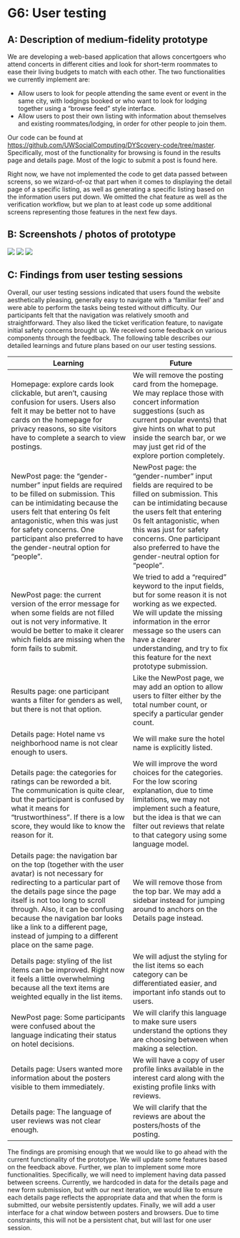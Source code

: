 # G6: User testing

## A: Description of medium-fidelity prototype
We are developing a web-based application that allows concertgoers who attend concerts in different cities and look for short-term roommates to ease their living budgets to match with each other. The two functionalities we currently implement are:

- Allow users to look for people attending the same event or event in the same city, with lodgings booked or who want to look for lodging together using a “browse feed” style interface.
- Allow users to post their own listing with information about themselves and existing roommates/lodging, in order for other people to join them.

Our code can be found at https://github.com/UWSocialComputing/DYScovery-code/tree/master. Specifically, most of the functionality for browsing is found in the results page and details page. Most of the logic to submit a post is found here. 

Right now, we have not implemented the code to get data passed between screens, so we wizard-of-oz that part when it comes to displaying the detail page of a specific listing, as well as generating a specific listing based on the information users put down. We omitted the chat feature as well as the verification workflow, but we plan to at least code up some additional screens representing those features in the next few days.

## B: Screenshots / photos of prototype

![](pics/g6home.png)
![](pics/g6newpost.png)
![](pics/g6details.png)

## C: Findings from user testing sessions
Overall, our user testing sessions indicated that users found the website aesthetically pleasing, generally easy to navigate with a ‘familiar feel’ and were able to perform the tasks being tested without difficulty. Our participants felt that the navigation was relatively smooth and straightforward. They also liked the ticket verification feature, to navigate initial safety concerns brought up.  We received some feedback on various components through the feedback. The following table describes our detailed learnings and future plans based on our user testing sessions.

| Learning | Future |
| --- | --- |
| Homepage: explore cards look clickable, but aren’t, causing confusion for users. Users also felt it may be better not to have cards on the homepage for privacy reasons, so site visitors have to complete a search to view postings. | We will remove the posting card from the homepage. We may replace those with concert information suggestions (such as current popular events) that give hints on what to put inside the search bar, or we may just get rid of the explore portion completely. |
| NewPost page: the “gender-number” input fields are required to be filled on submission. This can be intimidating because the users felt that entering 0s felt antagonistic, when this was just for safety concerns. One participant also preferred to have the gender-neutral option for “people”. | NewPost page: the “gender-number” input fields are required to be filled on submission. This can be intimidating because the users felt that entering 0s felt antagonistic, when this was just for safety concerns. One participant also preferred to have the gender-neutral option for “people”. |
| NewPost page: the current version of the error message for when some fields are not filled out is not very informative. It would be better to make it clearer which fields are missing when the form fails to submit. | We tried to add a “required” keyword to the input fields, but for some reason it is not working as we expected. We will update the missing information in the error message so the users can have a clearer understanding, and try to fix this feature for the next prototype submission. |
| Results page: one participant wants a filter for genders as well, but there is not that option. | Like the NewPost page, we may add an option to allow users to filter either by the total number count, or specify a particular gender count. |
| Details page: Hotel name vs neighborhood name is not clear enough to users. | We will make sure the hotel name is explicitly listed. |
| Details page: the categories for ratings can be reworded a bit. The communication is quite clear, but the participant is confused by what it means for “trustworthiness”. If there is a low score, they would like to know the reason for it. |We will improve the word choices for the categories. For the low scoring explanation, due to time limitations, we may not implement such a feature, but the idea is that we can filter out reviews that relate to that category using some language model. |
| Details page: the navigation bar on the top (together with the user avatar) is not necessary for redirecting to a particular part of the details page since the page itself is not too long to scroll through. Also, it can be confusing because the navigation bar looks like a link to a different page, instead of jumping to a different place on the same page. | We will remove those from the top bar. We may add a sidebar instead for jumping around to anchors on the Details page instead. |
| Details page: styling of the list items can be improved. Right now it feels a little overwhelming because all the text items are weighted equally in the list items. | We will adjust the styling for the list items so each category can be differentiated easier, and important info stands out to users.|
| NewPost page: Some participants were confused about the language indicating their status on hotel decisions. | We will clarify this language to make sure users understand the options they are choosing between when making a selection. |
| Details page: Users wanted more information about the posters visible to them immediately. | We will have a copy of user profile links available in the interest card along with the existing profile links with reviews. |
| Details page: The language of user reviews was not clear enough. | We will clarify that the reviews are about the posters/hosts of the posting. |

The findings are promising enough that we would like to go ahead with the current functionality of the prototype. We will update some features based on the feedback above. Further, we plan to implement some more functionalities. Specifically, we will need to implement having data passed between screens. Currently, we hardcoded in data for the details page and new form submission, but with our next iteration, we would like to ensure each details page reflects the appropriate data and that when the form is submitted, our website persistently updates. Finally, we will add a user interface for a chat window between posters and browsers. Due to time constraints, this will not be a persistent chat, but will last for one user session.

